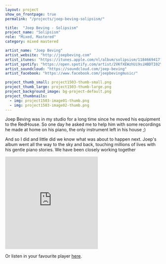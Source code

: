 ```yaml
---
layout: project
show_on_frontpage: true
permalink: "/projects/joep-beving-solipsism/"

title:  "Joep Beving - Solipsism"
project_name: "Solipsism"
role: "Mixed, Mastered"
category: mixed mastered

artist_name: "Joep Beving"
artist_website: "http://joepbeving.com"
artist_itunes: "https://itunes.apple.com/nl/album/solipsism/1184669417?l=en"
artist_spotify: "https://open.spotify.com/artist/2VKfXEWzhUi9siHBDTI02Y"
artist_soundcloud: "https://soundcloud.com/joep-beving"
artist_facebook: "https://www.facebook.com/joepbevingmusic/"

project_thumb_small: project1503-thumb-small.png
project_thumb_large: project1503-thumb-large.png
project_background_image: bg-project-default.png
project_thumbnails:
  - img: project1503-image01-thumb.png
  - img: project1503-image02-thumb.png
---
```


Joep Beving was in my studio for a long time since he moved his equipment to the RedHouse. So one day he asked me to help him with some recordings he made at home on his piano, the only instrument left in his house ;)

And so I did and little did we know what was about to happen next. Joep's album went all the way to the sky and back, touching millions of lives with his gentle piano stories. We have been closely working together 

<iframe src="https://open.spotify.com/embed/album/5TcA1sF3FI2GLUt0gggxVC" width="300" height="300" frameborder="0" allowtransparency="true"></iframe>

Or listen in your favourite player [here](https://dg.lnk.to/solipsism).
